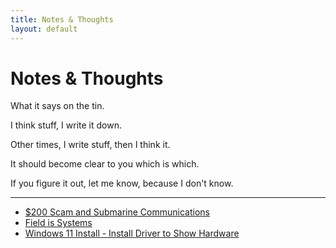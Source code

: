 ```yaml
---
title: Notes & Thoughts
layout: default
---
```


# Notes & Thoughts

What it says on the tin.

I think stuff, I write it down.

Other times, I write stuff, then I think it.

It should become clear to you which is which. 

If you figure it out, let me know, because I don't know.

---
- [$200 Scam and Submarine Communications](/notes/elf-is-neat)
- [Field is Systems](field-is-systems.md)
- [Windows 11 Install - Install Driver to Show Hardware](windows-11-usb-installer.md)

